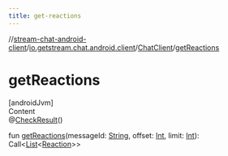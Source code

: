```yaml
---
title: get-reactions
---
```

//[stream-chat-android-client](../../../index.md)/[io.getstream.chat.android.client](../index.md)/[ChatClient](index.md)/[getReactions](getReactions.md)



# getReactions  
[androidJvm]  
Content  
@[CheckResult](https://developer.android.com/reference/kotlin/androidx/annotation/CheckResult.html)()  
  
fun [getReactions](getReactions.md)(messageId: [String](https://kotlinlang.org/api/latest/jvm/stdlib/kotlin/-string/index.html), offset: [Int](https://kotlinlang.org/api/latest/jvm/stdlib/kotlin/-int/index.html), limit: [Int](https://kotlinlang.org/api/latest/jvm/stdlib/kotlin/-int/index.html)): Call&lt;[List](https://kotlinlang.org/api/latest/jvm/stdlib/kotlin.collections/-list/index.html)&lt;[Reaction](../../io.getstream.chat.android.client.models/Reaction/index.md)&gt;&gt;  



